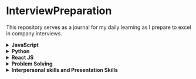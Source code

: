 # InterviewPreparation
This repository serves as a journal for my daily learning as I prepare to excel in company interviews.

<details>
  <summary><b>JavaScript</b></summary>

- [JavaScript Notes](javascript/JavaScriptNotes.md)
- [JavaScript Interview Questions](javascript/JavaScriptIQ.md)
</details>

<details>
  <summary><b>Python</b></summary>

- [Python Important Topics](python/PythonImportantTopics.md)
</details>

<details>
  <summary><b>React JS</b></summary>

- [React JS Interview Questions](react-js/ReactJsIQ.md)
</details>
<details>
  <summary><b>Problem Solving</b></summary>

- [Coding Questions](problem-solving/CodingProblems.md)
- [Leet Code](problem-solving/leet-code/introduction.md)
</details>

<details>
  <summary><b>Interpersonal skills and Presentation Skills</b></summary>

- [General Interview Question](soft-skills/GeneralIQ.md)
- [Mindfullness](soft-skills/MindFullness.md)
</details>